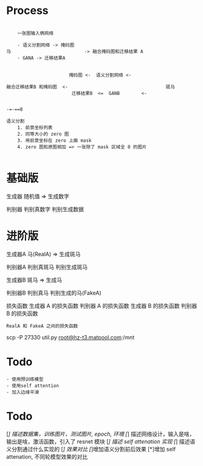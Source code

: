 # Process
```

    一张图输入俩网络
     
    - 语义分割网络 -> 掩码图 
马                           -> 融合掩码图和迁移结果 A
    - GANA -> 迁移结果A 


                       掩码图 <-  语义分割网络 <- 
                                           
融合迁移结果B 和掩码图  <-                                    斑马
                        迁移结果B  <=  GANB        <-


-=-==8

语义分割
    1. 前景坐标列表
    2. 同等大小的 zero 图
    3. 用前景坐标在 zero 上画 mask 
    4. zero 图和原图相加 => 一张除了 mask 区域全 0 的图片


```


# 基础版
 生成器
    随机值 => 生成数字
 
判别器 
    判别真数字
    判别生成数据


# 进阶版  
 生成器A
    马(RealA) => 生成斑马
 
 判别器A
    判别真斑马
    判别生成斑马
 
 生成器B
    斑马 => 生成马

 判别器B
    判别真马
    判别生成的马(FakeA)
 

 损失函数
    生成器 A 的损失函数
    判别器 A 的损失函数
    生成器 B 的损失函数
    判别器 B 的损失函数
    
    RealA 和 FakeA 之间的损失函数
    
    
scp -P 27330 util.py root@hz-t3.matpool.com:/mnt

# Todo
    - 使用预训练模型
    - 使用self attention
    - 加入边缘平滑


# Todo
[*] 描述数据集，训练图片，测试图片, epoch, 环境
[*] 描述网络设计，输入是啥，输出是啥，激活函数，引入了 resnet 模块
[*] 描述 self attenation 实现
[*] 描述语义分割通过什么实现的
[*] 效果对比
[*]增加语义分割前后效果
[*]增加 self attenation, 不同轮模型效果的对比




